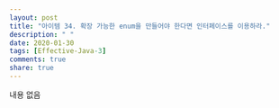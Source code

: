 ```yaml
---
layout: post
title: "아이템 34. 확장 가능한 enum을 만들어야 한다면 인터페이스를 이용하라."
description: " "
date: 2020-01-30
tags: [Effective-Java-3]
comments: true
share: true
---
```


내용 없음 